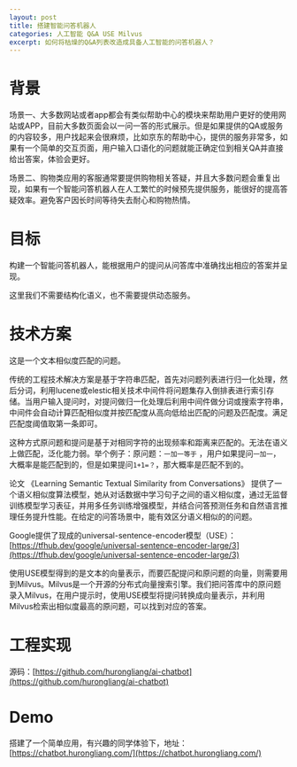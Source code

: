 ```yaml
---
layout: post
title: 搭建智能问答机器人
categories: 人工智能 Q&A USE Milvus
excerpt: 如何将枯燥的Q&A列表改造成具备人工智能的问答机器人？
---
```


# 背景

场景一、大多数网站或者app都会有类似帮助中心的模块来帮助用户更好的使用网站或APP，目前大多数页面会以一问一答的形式展示。但是如果提供的QA或服务的内容较多，用户找起来会很麻烦，比如京东的帮助中心，提供的服务非常多，如果有一个简单的交互页面，用户输入口语化的问题就能正确定位到相关QA并直接给出答案，体验会更好。

场景二、购物类应用的客服通常要提供购物相关答疑，并且大多数问题会重复出现，如果有一个智能问答机器人在人工繁忙的时候预先提供服务，能很好的提高答疑效率。避免客户因长时间等待失去耐心和购物热情。

# 目标

构建一个智能问答机器人，能根据用户的提问从问答库中准确找出相应的答案并呈现。

这里我们不需要结构化语义，也不需要提供动态服务。

# 技术方案

这是一个文本相似度匹配的问题。

传统的工程技术解决方案是基于字符串匹配，首先对问题列表进行归一化处理，然后分词，利用lucene或elestic相关技术中间件将问题集存入倒排表进行索引存储。当用户输入提问时，对提问做归一化处理后利用中间件做分词或搜索字符串，中间件会自动计算匹配相似度并按匹配度从高向低给出匹配的问题及匹配度。满足匹配度阈值取第一条即可。

这种方式原问题和提问是基于对相同字符的出现频率和距离来匹配的。无法在语义上做匹配，泛化能力弱。举个例子：原问题：`一加一等于` ，用户如果提问`一加一`，大概率是能匹配到的，但是如果提问`1+1=？`，那大概率是匹配不到的。

论文 《Learning Semantic Textual Similarity from Conversations》 提供了一个语义相似度算法模型，她从对话数据中学习句子之间的语义相似度，通过无监督训练模型学习表征，并用多任务训练增强模型，并结合问答预测任务和自然语言推理任务提升性能。在给定的问答场景中，能有效区分语义相似的的问题。

Google提供了现成的universal-sentence-encoder模型（USE）：[https://tfhub.dev/google/universal-sentence-encoder-large/3](https://tfhub.dev/google/universal-sentence-encoder-large/3)

使用USE模型得到的是文本的向量表示，而要匹配提问和原问题的向量，则需要用到Milvus。Milvus是一个开源的分布式向量搜索引擎。我们把问答库中的原问题录入Milvus，在用户提示时，使用USE模型将提问转换成向量表示，并利用Milvus检索出相似度最高的原问题，可以找到对应的答案。

# 工程实现

源码：[https://github.com/hurongliang/ai-chatbot](https://github.com/hurongliang/ai-chatbot)

# Demo

搭建了一个简单应用，有兴趣的同学体验下，地址：[https://chatbot.hurongliang.com/](https://chatbot.hurongliang.com/)
